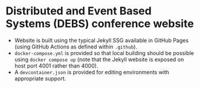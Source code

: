# Distributed and Event Based Systems (DEBS) conference website
- Website is built using the typical Jekyll SSG available in GitHub Pages (using GitHub Actions as defined within `.github`).
- `docker-compose.yml` is provided so that local building should be possible using `docker compose up` (note that the Jekyll website is exposed on host port 4001 rather than 4000).
- A `devcontainer.json` is provided for editing environments with appropriate support.
